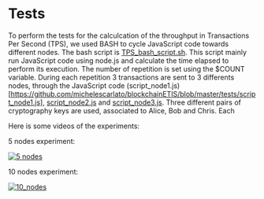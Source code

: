 # Tests

To perform the tests for the calculcation of the throughput in Transactions Per Second (TPS), we used BASH to cycle JavaScript code towards different nodes.
The bash script is [TPS_bash_script.sh](https://github.com/michelescarlato/blockchainETIS/blob/master/tests/TPS_bash_script.sh). This script mainly run JavaScript code using node.js 
and calculate the time elapsed to perform its execution.
The number of repetition is set using the $COUNT variable. During each repetition 3 transactions are sent to 3 differents nodes, through the JavaScript code (script_node1.js)[https://github.com/michelescarlato/blockchainETIS/blob/master/tests/script_node1.js], 
[script_node2.js](https://github.com/michelescarlato/blockchainETIS/blob/master/tests/script_node2.js) and [script_node3.js](https://github.com/michelescarlato/blockchainETIS/blob/master/tests/script_node3.js).
Three different pairs of cryptography keys are used, associated to Alice, Bob and Chris.
Each 


Here is some videos of the experiments:

5 nodes experiment:


[![5 nodes](https://i9.ytimg.com/vi/iTG-pQst41w/mq2.jpg?sqp=CLTimvgF&rs=AOn4CLA7WkYPJ6SdVjgM78KfUod28y7njg)](https://youtu.be/iTG-pQst41w)



10 nodes experiment:


[![10_nodes](https://i9.ytimg.com/vi/Hq1FEb7H77E/mq1.jpg?sqp=CLTimvgF&rs=AOn4CLBT3zndUJgU9Bmib7Bnp4dDPMqQrQ)](https://youtu.be/Hq1FEb7H77E)


